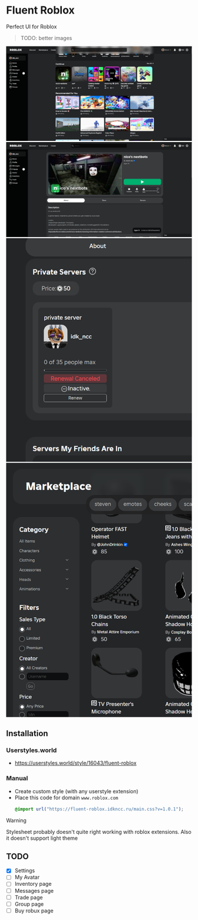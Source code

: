 # Fluent Roblox

Perfect UI for Roblox

> TODO: better images

![home page](docs/image1.png)
![game page](docs/image2.png)
![feat1](docs/image3.png)
![feat2](docs/image4.png)

## Installation

### Userstyles.world

- https://userstyles.world/style/16043/fluent-roblox

### Manual

- Create custom style (with any userstyle extension)
- Place this code for domain `www.roblox.com`
  ```css
  @import url("https://fluent-roblox.idkncc.ru/main.css?v=1.0.1");
  ```

> [!WARNING]
>
> Stylesheet probably doesn't quite right working with roblox extensions.
> Also it doesn't support light theme

## TODO

- [X] Settings
- [ ] My Avatar
- [ ] Inventory page
- [ ] Messages page
- [ ] Trade page
- [ ] Group page
- [ ] Buy robux page
